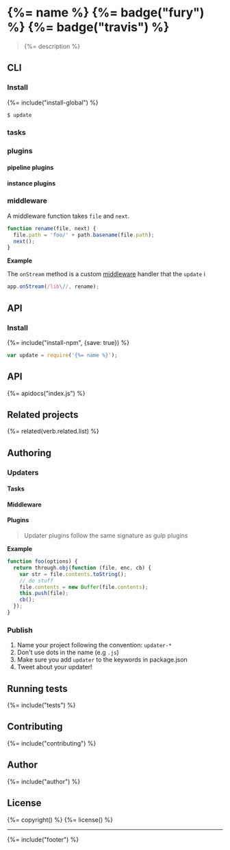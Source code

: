 # {%= name %} {%= badge("fury") %} {%= badge("travis") %}

> {%= description %}

## CLI

### Install

{%= include("install-global") %}

```sh
$ update
```

### tasks
### plugins
#### pipeline plugins
#### instance plugins
### middleware

A middleware function takes `file` and `next`.

```js
function rename(file, next) {
  file.path = 'foo/' + path.basename(file.path);
  next();
}
```


**Example**

The `onStream` method is a custom [middleware](docs/middleware.md) handler that  the `update` i

```js
app.onStream(/lib\//, rename);
```


## API 

### Install

{%= include("install-npm", {save: true}) %}

```js
var update = require('{%= name %}');
```

## API
{%= apidocs("index.js") %}

## Related projects
{%= related(verb.related.list) %}  

## Authoring

### Updaters
#### Tasks
#### Middleware
#### Plugins

> Updater plugins follow the same signature as gulp plugins

**Example**

```js
function foo(options) {
  return through.obj(function (file, enc, cb) {
    var str = file.contents.toString();
    // do stuff
    file.contents = new Buffer(file.contents);
    this.push(file);
    cb();
  });
}
```

### Publish

1. Name your project following the convention: `updater-*`
2. Don't use dots in the name (e.g `.js`) 
3. Make sure you add `updater` to the keywords in package.json
4. Tweet about your updater!


## Running tests
{%= include("tests") %}

## Contributing
{%= include("contributing") %}

## Author
{%= include("author") %}

## License
{%= copyright() %}
{%= license() %}

***

{%= include("footer") %}
